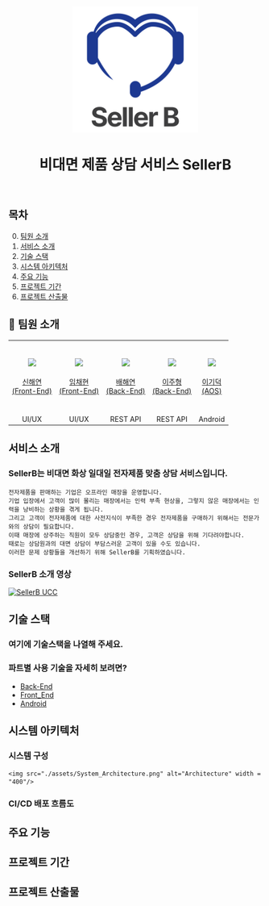 <div align="center">
  <br />
  <img src="./assets/SellerB_logo.png" alt="SellerB" width = "250"/>
  <br />
  <h1>비대면 제품 상담 서비스 SellerB</h1>
  <br />
</div>
    
## 목차

0. [팀원 소개](#:sparkling_heart:-팀원-소개)
1. [서비스 소개](#서비스-소개)
2. [기술 스택](#기술-스택)
3. [시스템 아키텍처](#시스템-아키텍처)
4. [주요 기능](#주요-기능)
5. [프로젝트 기간](#프로젝트-기간)
6. [프로젝트 산출물](#프로젝트-산출물)

## :sparkling_heart: 팀원 소개

<table>
    <tr>
        <td height="140px" align="center"> <a href="https://github.com/MilanoBeer">
            <img src="https://avatars.githubusercontent.com/u/86315623?v=4" width="140px" /> <br><br> 신해연 <br>(Front-End) </a> <br></td>
        <td height="140px" align="center"> <a href="https://github.com/dlacogus5239">
            <img src="https://avatars.githubusercontent.com/u/71282435?v=4" width="140px" /> <br><br> 임채현 <br>(Front-End) </a> <br></td>
        <td height="140px" align="center"> <a href="https://github.com/henginthere">
            <img src="https://avatars.githubusercontent.com/u/58303100?v=4" width="140px" /> <br><br> 배해연 <br>(Back-End) </a> <br></td>
        <td height="140px" align="center"> <a href="https://github.com/ljhyung">
            <img src="https://avatars.githubusercontent.com/u/97655625?v=4" width="140px" /> <br><br> 이주형 <br>(Back-End) </a> <br></td>
        <td height="140px" align="center"> <a href="https://github.com/GideokLee">
            <img src="https://avatars.githubusercontent.com/u/76939190?v=4" width="140px" /> <br><br> 이기덕 <br>(AOS) </a> <br></td>
    </tr>
    <tr>
        <td align="center">UI/UX
        <td align="center">UI/UX
        <td align="center">REST API
        <td align="center">REST API
        <td align="center">Android
    </tr>
</table>

## 서비스 소개
### SellerB는 비대면 화상 일대일 전자제품 맞춤 상담 서비스입니다.
    전자제품을 판매하는 기업은 오프라인 매장을 운영합니다. 
    기업 입장에서 고객이 많이 몰리는 매장에서는 인력 부족 현상을, 그렇지 않은 매장에서는 인력을 낭비하는 상황을 겪게 됩니다.
    그리고 고객이 전자제품에 대한 사전지식이 부족한 경우 전자제품을 구매하기 위해서는 전문가와의 상담이 필요합니다. 
    이때 매장에 상주하는 직원이 모두 상담중인 경우, 고객은 상담을 위해 기다려야합니다.
    때로는 상담원과의 대면 상담이 부담스러운 고객이 있을 수도 있습니다.
    이러한 문제 상황들을 개선하기 위해 SellerB를 기획하였습니다.
    
### SellerB 소개 영상
[![SellerB UCC](http://img.youtube.com/vi/_2xRYUEkumY/0.jpg)](https://youtu.be/_2xRYUEkumY?t=0s)
    
## 기술 스택
  ### 여기에 기술스택을 나열해 주세요.
  
  ### 파트별 사용 기술을 자세히 보려면?
  - [Back-End](BE)
  - [Front_End](FE)
  - [Android](AOS)
  
## 시스템 아키텍처
### 시스템 구성
    <img src="./assets/System_Architecture.png" alt="Architecture" width = "400"/>
### CI/CD 배포 흐름도
  
## 주요 기능
  
## 프로젝트 기간
  
## 프로젝트 산출물
